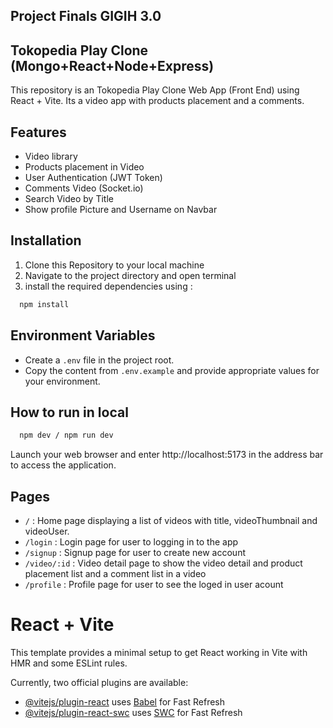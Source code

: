 
## Project Finals GIGIH 3.0 
## Tokopedia Play Clone (Mongo+React+Node+Express)

This repository is an Tokopedia Play Clone Web App (Front End) using React + Vite. Its a video app with products placement and a comments. 


## Features

- Video library
- Products placement in Video
- User Authentication (JWT Token)
- Comments Video (Socket.io)
- Search Video by Title
- Show profile Picture and Username on Navbar

## Installation
1. Clone this Repository to your local machine
2. Navigate to the project directory and open terminal
3. install the required dependencies using : 

```bash
  npm install
```
## Environment Variables
- Create a `.env` file in the project root.
- Copy the content from `.env.example` and provide appropriate values for your environment.

## How to run in local

```bash
  npm dev / npm run dev
```
Launch your web browser and enter http://localhost:5173 in the address bar to access the application.
## Pages

- `/` : Home page displaying a list of videos with title, videoThumbnail and videoUser.
- `/login` : Login page for user to logging in to the app
- `/signup` : Signup page for user to create new account
- `/video/:id` : Video detail page to show the video detail and product placement list and a comment list in a video
- `/profile` : Profile page for user to see the loged in user acount

# React + Vite

This template provides a minimal setup to get React working in Vite with HMR and some ESLint rules.

Currently, two official plugins are available:

- [@vitejs/plugin-react](https://github.com/vitejs/vite-plugin-react/blob/main/packages/plugin-react/README.md) uses [Babel](https://babeljs.io/) for Fast Refresh
- [@vitejs/plugin-react-swc](https://github.com/vitejs/vite-plugin-react-swc) uses [SWC](https://swc.rs/) for Fast Refresh
